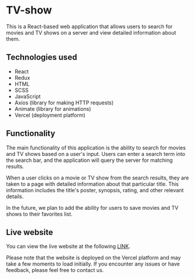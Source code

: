 # TV-show
This is a React-based web application that allows users to search for movies and TV shows on a server and view detailed information about them.

## Technologies used

- React
- Redux
- HTML
- SCSS
- JavaScript
- Axios (library for making HTTP requests)
- Animate (library for animations)
- Vercel (deployment platform)

## Functionality
The main functionality of this application is the ability to search for movies and TV shows based on a user's input. Users can enter a search term into the search bar, and the application will query the server for matching results.

When a user clicks on a movie or TV show from the search results, they are taken to a page with detailed information about that particular title. This information includes the title's poster, synopsis, rating, and other relevant details.

In the future, we plan to add the ability for users to save movies and TV shows to their favorites list.

## Live website
You can view the live website at the following [LINK](https://tv-shows10.vercel.app/).

Please note that the website is deployed on the Vercel platform and may take a few moments to load initially. If you encounter any issues or have feedback, please feel free to contact us.


